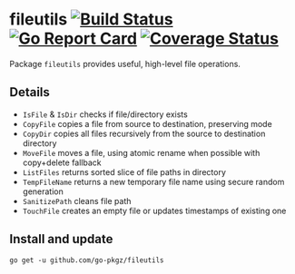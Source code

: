 # fileutils [![Build Status](https://github.com/go-pkgz/fileutils/workflows/build/badge.svg)](https://github.com/go-pkgz/fileutils/actions) [![Go Report Card](https://goreportcard.com/badge/github.com/go-pkgz/fileutils)](https://goreportcard.com/report/github.com/go-pkgz/fileutils) [![Coverage Status](https://coveralls.io/repos/github/go-pkgz/fileutils/badge.svg?branch=master)](https://coveralls.io/github/go-pkgz/fileutils?branch=master)

Package `fileutils` provides useful, high-level file operations.

## Details

- `IsFile` & `IsDir` checks if file/directory exists
- `CopyFile` copies a file from source to destination, preserving mode
- `CopyDir` copies all files recursively from the source to destination directory
- `MoveFile` moves a file, using atomic rename when possible with copy+delete fallback
- `ListFiles` returns sorted slice of file paths in directory
- `TempFileName` returns a new temporary file name using secure random generation
- `SanitizePath` cleans file path
- `TouchFile` creates an empty file or updates timestamps of existing one

## Install and update

`go get -u github.com/go-pkgz/fileutils`
